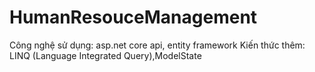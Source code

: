 ﻿# HumanResouceManagement
Công nghệ sử dụng: asp.net core api, entity framework
Kiến thức thêm: LINQ (Language Integrated Query),ModelState
